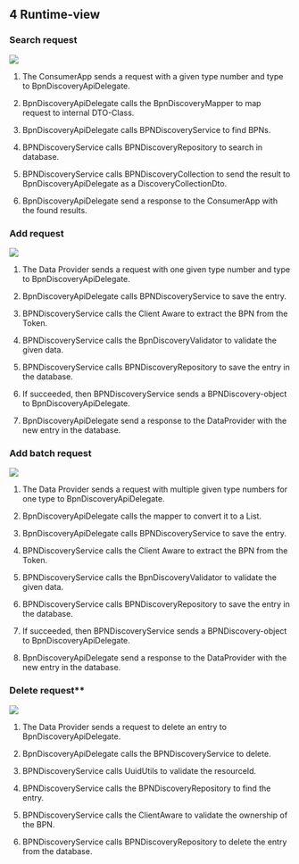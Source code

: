 ## 4 Runtime-view

### Search request

![](/media/image4.PNG)

1.  The ConsumerApp sends a request with a given type number and type to
    BpnDiscoveryApiDelegate.

2.  BpnDiscoveryApiDelegate calls the BpnDiscoveryMapper to map request
    to internal DTO-Class.

3.  BpnDiscoveryApiDelegate calls BPNDiscoveryService to find BPNs.

4.  BPNDiscoveryService calls BPNDiscoveryRepository to search in
    database.

5.  BPNDiscoveryService calls BPNDiscoveryCollection to send the result
    to BpnDiscoveryApiDelegate as a DiscoveryCollectionDto.

6.  BpnDiscoveryApiDelegate send a response to the ConsumerApp with the
    found results.


### Add request

![](/media/image5.PNG)


1.  The Data Provider sends a request with one given type number and
    type to BpnDiscoveryApiDelegate.

2.  BpnDiscoveryApiDelegate calls BPNDiscoveryService to save the entry.

3.  BPNDiscoveryService calls the Client Aware to extract the BPN from
    the Token.

4.  BPNDiscoveryService calls the BpnDiscoveryValidator to validate the
    given data.

5.  BPNDiscoveryService calls BPNDiscoveryRepository to save the entry
    in the database.

6.  If succeeded, then BPNDiscoveryService sends a BPNDiscovery-object
    to BpnDiscoveryApiDelegate.

7.  BpnDiscoveryApiDelegate send a response to the DataProvider with the
    new entry in the database.


### Add batch request

![](/media/image6.PNG)


1.  The Data Provider sends a request with multiple given type numbers
    for one type to BpnDiscoveryApiDelegate.

2.  BpnDiscoveryApiDelegate calls the mapper to convert it to a
    List<BpnDiscovery>.

3.  BpnDiscoveryApiDelegate calls BPNDiscoveryService to save the entry.

4.  BPNDiscoveryService calls the Client Aware to extract the BPN from
    the Token.

5.  BPNDiscoveryService calls the BpnDiscoveryValidator to validate the
    given data.

6.  BPNDiscoveryService calls BPNDiscoveryRepository to save the entry
    in the database.

7.  If succeeded, then BPNDiscoveryService sends a BPNDiscovery-object
    to BpnDiscoveryApiDelegate.

8.  BpnDiscoveryApiDelegate send a response to the DataProvider with the
    new entry in the database.


### Delete request**

![](/media/image7.PNG)

1.  The Data Provider sends a request to delete an entry to
    BpnDiscoveryApiDelegate.

2.  BpnDiscoveryApiDelegate calls the BPNDiscoveryService to delete.

3.  BPNDiscoveryService calls UuidUtils to validate the resourceId.

4.  BPNDiscoveryService calls the BPNDiscoveryRepository to find the
    entry.

5.  BPNDiscoveryService calls the ClientAware to validate the ownership
    of the BPN.

6.  BPNDiscoveryService calls BPNDiscoveryRepository to delete the entry
    from the database.
